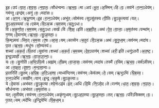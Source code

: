

  
इ॒ह।उप॑।या॒त॒।श॒व॒सः॒।न॒पा॒तः॒।सौध॑न्वनाः।ऋ॒भ॒वः॒।मा।अप॑।भू॒त॒।अ॒स्मिन्।हि।वः॒।सव॑ने।र॒त्न॒ऽधेय॑म्।गम॑न्तु।इन्द्र॑म्।अनु॑।वः॒।मदा॑सः॥  
आ।अ॒ग॒न्।ऋ॒भू॒णाम्।इ॒ह।र॒त्न॒ऽधेय॑म्।अभू॑त्।सोम॑स्य।सुऽसु॑तस्य।पी॒तिः।सु॒ऽकृ॒त्यया॑।यत्।सु॒ऽअ॒प॒स्यया॑।च॒।एक॑म्।वि॒ऽच॒क्र।च॒म॒सम्।च॒तुः॒ऽधा॥  
वि।अ॒कृ॒णो॒त॒।च॒म॒सम्।च॒तुः॒ऽधा।सखे॑।वि।शि॒क्ष॒।इति॑।अ॒ब्र॒वी॒त॒।अथ॑।ऐ॒त॒।वा॒जाः॒।अ॒मृत॑स्य।पन्था॑म्।ग॒णम्।दे॒वाना॑म्।ऋ॒भ॒वः॒।सु॒ऽह॒स्ताः॒॥  
कि॒म्ऽमयः॑।स्वि॒त्।च॒म॒सः।ए॒षः।आ॒स॒।यम्।काव्ये॑न।च॒तुरः॑।वि॒ऽच॒क्र।अथ॑।सु॒नु॒ध्व॒म्।सव॑नम्।मदा॑य।पा॒त।ऋ॒भ॒वः॒।मधु॑नः।सो॒म्यस्य॑॥  
शच्या॑।अ॒क॒र्त॒।पि॒तरा॑।युवा॑ना।शच्या॑।अ॒क॒र्त॒।च॒म॒सम्।दे॒व॒ऽपान॑म्।शच्या॑।हरी॒ इति॑।धनु॑ऽतरौ।अ॒त॒ष्ट॒।इ॒न्द्र॒ऽवाहौ॑।ऋ॒भ॒वः॒।वा॒ज॒ऽर॒त्नाः॒॥  
यः।वः॒।सु॒नोति॑।अ॒भि॒ऽपि॒त्वे।अह्ना॑म्।ती॒व्रम्।वा॒जा॒सः॒।सव॑नम्।मदा॑य।तस्मै॑।र॒यिम्।ऋ॒भ॒वः॒।सर्व॑ऽवीरम्।आ।ता॒क्ष॒त॒।वृ॒ष॒णः॒।म॒न्द॒सा॒नाः॥  
प्रा॒तरिति॑।सु॒तम्।अ॒पि॒बः॒।ह॒रि॒ऽअ॒श्व॒।माध्य॑न्दिनम्।सव॑नम्।केव॑लम्।ते॒।सम्।ऋ॒भुऽभिः॑।पि॒ब॒स्व॒।र॒त्न॒ऽधेभिः॑।सखी॑न्।यान्।इ॒न्द्र॒।च॒कृ॒षे।सु॒ऽकृ॒त्या॥  
ये।दे॒वासः॑।अभ॑वत।सु॒ऽकृ॒त्या।श्ये॒नाःऽइ॑व।इत्।अधि॑।दि॒वि।नि॒ऽसे॒द।ते।रत्न॑म्।धा॒त॒।श॒व॒सः॒।न॒पा॒तः॒।सौध॑न्वनाः।अभ॑वत।अ॒मृता॑सः॥  
यत्।तृ॒तीय॑म्।सव॑नम्।र॒त्न॒ऽधेय॑म्।अकृ॑णुध्वम्।सु॒ऽअ॒प॒स्या।सु॒ऽह॒स्ताः॒।तत्।ऋ॒भ॒वः॒।परि॑ऽसिक्तम्।वः॒।ए॒तत्।सम्।मदे॑भिः।इ॒न्द्रि॒येभिः॑।पि॒ब॒ध्व॒म्॥  

